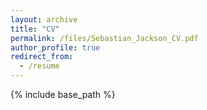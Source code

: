 ```yaml
---
layout: archive
title: "CV"
permalink: /files/Sebastian_Jackson_CV.pdf
author_profile: true
redirect_from:
  - /resume
---
```


{% include base_path %}
